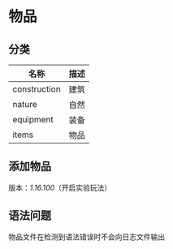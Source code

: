 # 物品


## 分类

|名称|描述|
|---|---|
|construction|建筑|
|nature|自然|
|equipment|装备|
|items|物品|

## 添加物品

版本：*1.16.100*（开启实验玩法）

## 语法问题

物品文件在检测到语法错误时不会向日志文件输出
